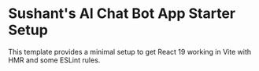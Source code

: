 # Sushant's AI Chat Bot App Starter Setup

This template provides a minimal setup to get React 19 working in Vite with HMR and some ESLint rules.
